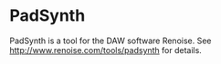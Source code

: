 # PadSynth

PadSynth is a tool for the DAW software Renoise. See http://www.renoise.com/tools/padsynth for details.
